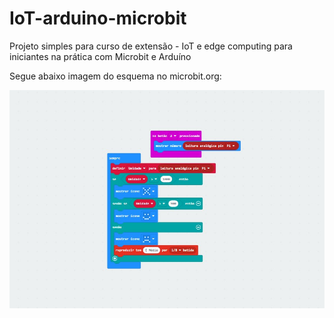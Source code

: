 # IoT-arduino-microbit
Projeto simples para curso de extensão - IoT e edge computing para iniciantes na prática com Microbit e Arduíno

Segue abaixo imagem do esquema no microbit.org:

<img src="ImagemUmidadeMicrobit.jpg">
